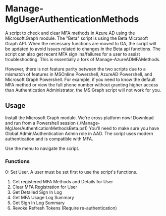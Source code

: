 # Manage-MgUserAuthenticationMethods
A script to check and clear MFA methods in Azure AD using the Microsoft.Graph module.
The "Beta" script is using the Beta Microsoft Graph API. When the necessary functions are moved to GA, the script will be updated to avoid issues related to changes in the Beta api functions.
The script can also get recent MFA sign ins/failures for a user to assist troubleshooting.
This is essentially a fork of Manage-AzureADMFAMethods.

However, there is not feature parity between the two scripts due to a mismatch of features in MSOnline Powershell, AzureAD Powershell, and Microsoft Graph Powershell.
For example, if you need to know the default MFA method or view the full phone number without granting higher access than Authentication Administrator, the MS Graph script will not work for you.

## Usage
Install the Microsoft Graph module. We're cross platform now!
Download and run from a Powershell session (.\Manage-MgUserAuthenticationMethodsBeta.ps1)
You'll need to make sure you have Global Admin/Authentication Admin role in AAD.
The script uses modern authentication and is compatible with MFA.

Use the menu to navigate the script.

### Functions
0: Set User. A user must be set first to use the script's functions.
1. Get registered MFA Methods and Details for User
2. Clear MFA Registration for User
3. Get Detailed Sign In Log
4. Get MFA Usage Log Summary
5. Get Sign In Log Summary
6. Revoke Refresh Tokens (Require re-authentication) 
